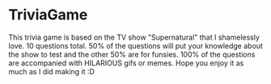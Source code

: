 # TriviaGame
This trivia game is based on the TV show "Supernatural" that I shamelessly love.
10 questions total.
50% of the questions will put your knowledge about the show to test and the other 50% are for funsies.
100% of the questions are accompanied with HILARIOUS gifs or memes.
Hope you enjoy it as much as I did making it :D

